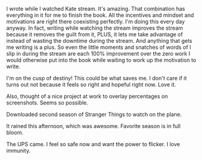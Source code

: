 I wrote while I watched Kate stream. It's amazing. That combination has everything in it for me to finish the book. All the incentives and mindset and motivations are right there coexisting perfectly. I'm doing this every day anyway. In fact, writing while watching the stream improves the stream because it removes the guilt from it, PLUS, it lets me take advantage of instead of wasting the downtime during the stream. And anything that gets me writing is a plus. So even the little moments and snatches of words of I slip in during the stream are each 100% improvement over the zero work I would otherwise put into the book while waiting to work up the motivation to write.

I'm on the cusp of destiny! This could be what saves me. I don't care if it turns out not because it feels so right and hopeful right now. Love it.

Also, thought of a nice project at work to overlay percentages on screenshots. Seems so possible.

Downloaded second season of Stranger Things to watch on the plane.

It rained this afternoon, which was awesome. Favorite season is in full bloom.

The UPS came. I feel so safe now and want the power to flicker. I love immunity.

